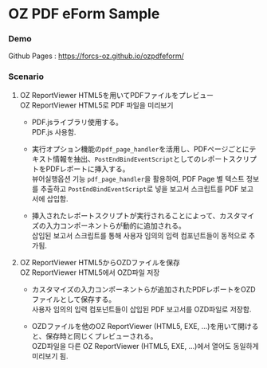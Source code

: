 # OZ PDF eForm Sample

### Demo

Github Pages : https://forcs-oz.github.io/ozpdfeform/

### Scenario

1. OZ ReportViewer HTML5を用いてPDFファイルをプレビュー
<br>OZ ReportViewer HTML5로 PDF 파일을 미리보기
    
    - PDF.jsライブラリ使用する。
    <br>PDF.js 사용함.

    - 実行オプション機能の`pdf_page_handler`を活用し、PDFページごとにテキスト情報を抽出、`PostEndBindEventScript`としてのレポートスクリプトをPDFレポートに挿入する。
    <br>뷰어실행옵션 기능 `pdf_page_handler`을 활용하여, PDF Page 별 텍스트 정보를 추출하고 `PostEndBindEventScript`로 넣을 보고서 스크립트를 PDF 보고서에 삽입함.

    - 挿入されたレポートスクリプトが実行されることによって、カスタマイズの入力コンポーネントらが動的に追加される。
    <br>삽입된 보고서 스크립트를 통해 사용자 임의의 입력 컴포넌트들이 동적으로 추가됨.

2. OZ ReportViewer HTML5からOZDファイルを保存
<br>OZ ReportViewer HTML5에서 OZD파일 저장

    - カスタマイズの入力コンポーネントらが追加されたPDFレポートをOZDファイルとして保存する。
    <br>사용자 임의의 입력 컴포넌트들이 삽입된 PDF 보고서를 OZD파일로 저장함.

    - OZDファイルを他のOZ ReportViewer (HTML5, EXE, ...)を用いて開けると、保存時と同じくプレビューされる。
    <br>OZD파일을 다른 OZ ReportViewer (HTML5, EXE, ...)에서 열어도 동일하게 미리보기 됨.